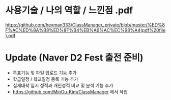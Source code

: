 사용기술 / 나의 역할 / 느낀점 .pdf
====
https://github.com/heyman333/ClassManager_private/blob/master/%ED%8F%AC%ED%8A%B8%ED%8F%B4%EB%A6%AC%EC%98%A4(pdf%20file).pdf


Update (Naver D2 Fest 출전 준비)   
====
* 투표기능 및 파일 업로드 기능 추가 
* 학급일정 / 학교일정 등록 기능 추가 
* 실제대학 입시 성적과 개인성적 비교 및 분석 기능 추가
* https://github.com/MinGu-Kim/ClassManager 에서 작업
